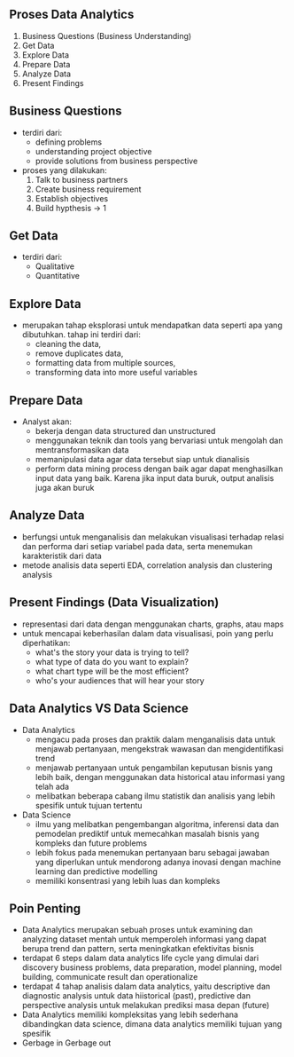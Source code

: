 ## Proses Data Analytics
1. Business Questions (Business Understanding)
2. Get Data
3. Explore Data
4. Prepare Data
5. Analyze Data
6. Present Findings

## Business Questions
- terdiri dari:
  - defining problems
  - understanding project objective
  - provide solutions from business perspective
- proses yang dilakukan:
  <ol type=1><li>Talk to business partners</li>
  <li>Create business requirement</li>
  <li> Establish objectives</li>
  <li>Build hypthesis -> 1</li></ol>
  
## Get Data
- terdiri dari:
  - Qualitative
  - Quantitative

## Explore Data
- merupakan tahap eksplorasi untuk mendapatkan data seperti apa yang dibutuhkan. tahap ini terdiri dari:
  - cleaning the data,
  - remove duplicates data,
  - formatting data from multiple sources,
  - transforming data into more useful variables

## Prepare Data
- Analyst akan:
  - bekerja dengan data structured dan unstructured
  - menggunakan teknik dan tools yang bervariasi untuk mengolah dan mentransformasikan data
  - memanipulasi data agar data tersebut siap untuk dianalisis
  - perform data mining process dengan baik agar dapat menghasilkan input data yang baik. Karena jika input data buruk, output analisis juga akan buruk
  
## Analyze Data
- berfungsi untuk menganalisis dan melakukan visualisasi terhadap relasi dan performa dari setiap variabel pada data, serta menemukan karakteristik dari data
- metode analisis data seperti EDA, correlation analysis dan clustering analysis

## Present Findings (Data Visualization)
- representasi dari data dengan menggunakan charts, graphs, atau maps
- untuk mencapai keberhasilan dalam data visualisasi, poin yang perlu diperhatikan:
  - what's the story your data is trying to tell?
  - what type of data do you want to explain?
  - what chart type will be the most efficient?
  - who's your audiences that will hear your story
  
## Data Analytics VS Data Science
- Data Analytics
  - mengacu pada proses dan praktik dalam menganalisis data untuk menjawab pertanyaan, mengekstrak wawasan dan mengidentifikasi trend
  - menjawab pertanyaan untuk pengambilan keputusan bisnis yang lebih baik, dengan menggunakan data historical atau informasi yang telah ada
  - melibatkan beberapa cabang ilmu statistik dan analisis yang lebih spesifik untuk tujuan tertentu
- Data Science
  - ilmu yang melibatkan pengembangan algoritma, inferensi data dan pemodelan prediktif untuk memecahkan masalah bisnis yang kompleks dan future problems
  - lebih fokus pada menemukan pertanyaan baru sebagai jawaban yang diperlukan untuk mendorong adanya inovasi dengan machine learning dan predictive modelling
  - memiliki konsentrasi yang lebih luas dan kompleks
  
## Poin Penting
- Data Analytics merupakan sebuah proses untuk examining dan analyzing dataset mentah untuk memperoleh informasi yang dapat berupa trend dan pattern, serta meningkatkan efektivitas bisnis
- terdapat 6 steps dalam data analytics life cycle yang dimulai dari discovery business problems, data preparation, model planning, model building, communicate result dan operationalize
- terdapat 4 tahap analisis dalam data analytics, yaitu descriptive dan diagnostic analysis untuk data hiistorical (past), predictive dan perspective analysis untuk melakukan prediksi masa depan (future)
- Data Analytics memiliki kompleksitas yang lebih sederhana dibandingkan data science, dimana data analytics memiliki tujuan yang spesifik
- Gerbage in Gerbage out